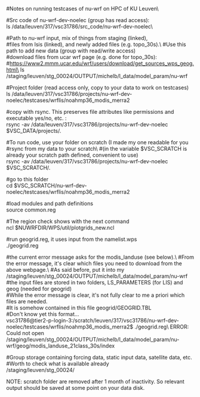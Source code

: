 #Notes on running testcases of nu-wrf on HPC of KU Leuven\

#Src code of nu-wrf-dev-noelec (group has read access):\
ls /data/leuven/317/vsc31786/src_code/nu-wrf-dev-noelec\

#Path to nu-wrf input, mix of things from staging (linked),\
#files from Isis (linked), and newly added files (e.g. topo_30s).\ 
#Use this path to add new data (group with read/write access)\
#download files from ucar wrf page (e.g. done for topo_30s):\
#https://www2.mmm.ucar.edu/wrf/users/download/get_sources_wps_geog.html\
ls /staging/leuven/stg_00024/OUTPUT/michelb/l_data/model_param/nu-wrf

#Project folder (read access only, copy to your data to work on testcases)\
ls /data/leuven/317/vsc31786/projects/nu-wrf-dev-noelec/testcases/wrflis/noahmp36_modis_merra2

#copy with rsync. This preserves file attributes like permissions and executable yes/no, etc. :\
rsync -av /data/leuven/317/vsc31786/projects/nu-wrf-dev-noelec $VSC_DATA/projects/.

#To run code, use your folder on scratch (I made my one readable for you\
#rsync from my data to your scratch\ 
#(in the variable $VSC_SCRATCH is already your scratch path defined, convenient to use)\
rsync -av /data/leuven/317/vsc31786/projects/nu-wrf-dev-noelec $VSC_SCRATCH/.

#go to this folder\
cd $VSC_SCRATCH/nu-wrf-dev-noelec/testcases/wrflis/noahmp36_modis_merra2

#load modules and path definitions\
source common.reg 

#The region check shows with the next command\
ncl $NUWRFDIR/WPS/util/plotgrids_new.ncl

#run geogrid.reg, it uses input from the namelist.wps\
./geogrid.reg

#the current error message asks for the modis_landuse (see below).\ 
#From the error message, it's clear which files you need to download from the above webpage.\ 
#As said before, put it into my /staging/leuven/stg_00024/OUTPUT/michelb/l_data/model_param/nu-wrf\
#the input files are stored in two folders, LS_PARAMETERS (for LIS) and geog (needed for geogrid)\
#While the error message is clear, it's not fully clear to me a priori which files are needed.\
#It is somehow contained in this file geogrid/GEOGRID.TBL\
#Don't know yet this format...\
vsc31786@tier2-p-login-3:/scratch/leuven/317/vsc31786/nu-wrf-dev-noelec/testcases/wrflis/noahmp36_modis_merra2$ ./geogrid.reg\ 
ERROR: Could not open /staging/leuven/stg_00024/OUTPUT/michelb/l_data/model_param/nu-wrf/geog/modis_landuse_21class_30s/index

#Group storage containing forcing data, static input data, satellite data, etc.\
#Worth to check what is available already\
/staging/leuven/stg_00024/

NOTE: scratch folder are removed after 1 month of inactivity. So relevant output should be saved at some point on your data disk.
